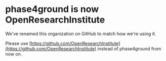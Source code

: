 # phase4ground is now OpenResearchInstitute

We've renamed this organization on GitHub to match how we're using it.

Please use [https://github.com/OpenResearchInstitute](https://github.com/OpenResearchInstitute) instead of phase4ground from now on.
